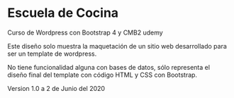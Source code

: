 # Escuela de Cocina

Curso de Wordpress con Bootstrap 4 y CMB2 udemy

Este diseño solo muestra la maquetación de un sitio web desarrollado para ser un template de wordpress.

No tiene funcionalidad alguna con bases de datos, sólo representa el diseño final del template con código HTML y CSS con Bootstrap.

Version 1.0 a 2 de Junio del 2020
